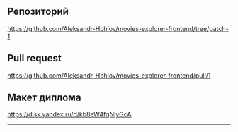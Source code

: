 ## Репозиторий

https://github.com/Aleksandr-Hohlov/movies-explorer-frontend/tree/patch-1

## Pull request

https://github.com/Aleksandr-Hohlov/movies-explorer-frontend/pull/1

## Макет диплома

https://disk.yandex.ru/d/kb8eW4fgNlyGcA

---

